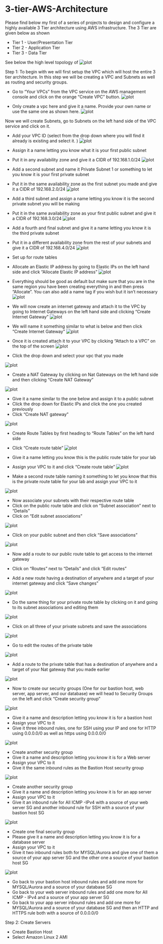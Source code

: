 # 3-tier-AWS-Architecture
Please find below my first of a series of projects to design and configure a highly available 3 Tier architecture using AWS infrastructure. The 3 Tier are given below as shown 
- Tier 1 - User/Presentation Tier
- Tier 2 - Application Tier
- Tier 3 - Data Tier
  
See below the high level topology of 
![plot](./Tier3Topology.png)

Step 1: 
To begin with we will first setup the VPC which will host the entire 3 tier architecture.  In this step we will be creating a VPC and Subnets as well as routing and security groups. 
- Go to “Your VPCs” from the VPC service on the AWS management console and click on the orange “Create VPC” button. 
![plot](./CreateVPC.png)

- Only create a vpc here and give it a name. Provide your own name or use the same one as shown here.
![plot](./CreateVPC2.png)

Now we will create Subnets, go to Subnets on the left hand side of the VPC service and click on it. 
- Add your VPC ID (select from the drop down where you will find it already is existing and select it. )
![plot](./CreateSubnet1.png)
-	Assign it a name letting you know what it is your first public subnet
-	Put it in any availability zone and give it a CIDR of 192.168.1.0/24
![plot](./CreateSubnet2.png)
-	Add a second subnet and name it Private Subnet 1 or something to let you know it is your first private subnet
-	Put it in the same availability zone as the first subnet you made and give it a CIDR of 192.168.2.0/24
![plot](./CreateSubnet3.png)

-	Add a third subnet and assign a name letting you know it is the second private subnet you will be making
-	Put it in the same availability zone as your first public subnet and give it a CIDR of 192.168.3.0/24
![plot](./CreateSubnet4.png)

- Add a fourth and final subnet and give it a name letting you know it is the third private subnet
- Put it in a different availability zone from the rest of your subnets and give it a CIDR of 192.168.4.0/24
![plot](./CreateSubnet5.png)

- Set up for route tables 
- Allocate an Elastic IP address by going to Elastic IPs on the left hand side and click “Allocate Elastic IP address”
![plot](./Elastic_IP1.png)

- Everything should be good as default but make sure that you are in the same region you have been creating everything in and then press “Allocate”. You can also add a name tag if you wish but it isn’t necessary
![plot](./Elastic_IP2.png)

- We will now create an internet gateway and attach it to the VPC by going to Internet Gateways on the left hand side and clicking “Create Internet Gateway”
![plot](./Internet_Gateway1.png)

- We will name it something similar to what is below and then click “Create Internet Gateway”
![plot](./Internet_Gateway2.png)

- Once it is created attach it to your VPC by clicking “Attach to a VPC” on the top of the screen
![plot](./Internet_Gateway3.png)

- Click the drop down and select your vpc that you made

![plot](./Internet_Gateway4.png)

- Create a NAT Gateway by clicking on Nat Gateways on the left hand side and then clicking “Create NAT Gateway”

![plot](./Nat_Gateway1.png)

- Give it a name similar to the one below and assign it to a public subnet
- Click the drop down for Elastic IPs and click the one you created previously
- Click “Create NAT gateway"

![plot](./Nat_Gateway2.png)

- Create Route Tables by first heading to “Route Tables” on the left hand side
- Click “Create route table”
![plot](./Route_Table1.jpeg)

- Give it a name letting you know this is the public route table for your lab
- Assign your VPC to it and click “Create route table”
![plot](./Route_Table2.png)

- Make a second route table naming it something to let you know that this is the private route table for your lab and assign your VPC to it

![plot](./Route_Table3.png)

- Now associate your subnets with their respective route table
- Click on the public route table and click on “Subnet association” next to “Details”
- Click on “Edit subnet associations”
  
![plot](./Route_Table4.png)


-	Click on your public subnet and then click “Save associations”

![plot](./Route_Table5.png)

-	Now add a route to our public route table to get access to the internet gateway
-	Click on “Routes” next to “Details” and click “Edit routes”

-	Add a new route having a destination of anywhere and a target of your internet gateway and click “Save changes”

![plot](./Route_Table6.png)

- Do the same thing for your private route table by clicking on it and going to its subnet associations and editing them

![plot](./Route_Table7.png)

-	Click on all three of your private subnets and save the associations

![plot](./Route_Table8.png)

-	Go to edit the routes of the private table


![plot](./Route_Table9.png)
- Add a route to the private table that has a destination of anywhere and a target of your Nat gateway that you made earlier

![plot](./Route_Table10.png)

-	Now to create our security groups (One for our bastion host, web server, app server, and our database) we will head to Security Groups on the left and click “Create security group”

![plot](./Security_Group1.png)
-	Give it a name and description letting you know it is for a bastion host
- Assign your VPC to it
- Give it three inbound rules, one for SSH using your IP and one for HTTP using 0.0.0.0/0 as well as https using 0.0.0.0/0
  
![plot](./Security_Group2.png)

-	Create another security group
-	Give it a name and description letting you know it is for a Web server
-	Assign your VPC to it
-	Give it the same inbound rules as the Bastion Host security group

![plot](./Security_Group3.png)  

-	Create another security group
-	Give it a name and description letting you know it is for an app server
-	Assign your VPC to it
-	Give it an inbound rule for All ICMP -IPv4 with a source of your web server SG and another inbound rule for SSH with a source of your bastion host SG

![plot](./Security_Group4.png) 

-	Create one final security group
-	Please give it a name and description letting you know it is for a database server
-	Assign your VPC to it
-	Give it two inbound rules both for MYSQL/Aurora and give one of them a source of your app server SG and the other one a source of your bastion host SG

![plot](./Security_Group5.png) 

-	Go back to your bastion host inbound rules and add one more for MYSQL/Aurora and a source of your database SG
-	Go back to your web server inbound rules and add one more for All ICMP - IPv4 and a source of your app server SG
-	Go back to your app server inbound rules and add one more for MYSQL/Aurora and a source of your database SG and then an HTTP and HTTPS rule both with a source of 0.0.0.0/0 

Step 2: Create Servers
-	Create Bastion Host
-	Select Amazon Linux 2 AMI
